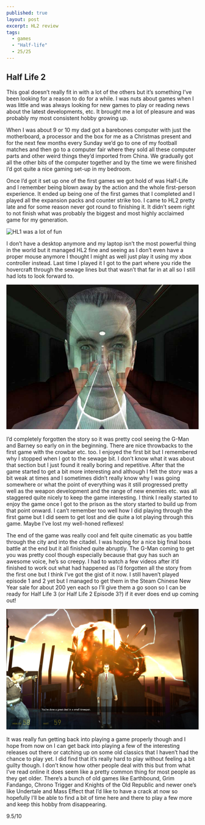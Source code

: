 ```yaml
---
published: true
layout: post
excerpt: HL2 review
tags: 
  - games
  - "Half-life"
  - 25/25
---
```



## Half Life 2

This goal doesn’t really fit in with a lot of the others but it’s something I’ve been looking for a reason to do for a while. I was nuts about games when I was little and was always looking for new games to play or reading news about the latest developments, etc. It brought me a lot of pleasure and was probably my most consistent hobby growing up.   
 
When I was about 9 or 10 my dad got a barebones computer with just the motherboard, a processor and the box for me as a Christmas present and for the next few months every Sunday we’d go to one of my football matches and then go to a computer fair where they sold all these computer parts and other weird things they’d imported from China. We gradually got all the other bits of the computer together and by the time we were finished I’d got quite a nice gaming set-up in my bedroom.   
 
Once I’d got it set up one of the first games we got hold of was Half-Life and I remember being blown away by the action and the whole first-person experience. It ended up being one of the first games that I completed and I played all the expansion packs and counter strike too. I came to HL2 pretty late and for some reason never got round to finishing it. It didn’t seem right to not finish what was probably the biggest and most highly acclaimed game for my generation.   

![HL1 was a lot of fun](//images/HL1.jpg)
 
I don’t have a desktop anymore and my laptop isn’t the most powerful thing in the world but it managed HL2 fine and seeing as I don’t even have a proper mouse anymore I thought I might as well just play it using my xbox controller instead. Last time I played it I got to the part where you ride the hovercraft through the sewage lines but that wasn’t that far in at all so I still had lots to look forward to. 

![Spooky start to the game...](/images/HL2start.jpg)

I’d completely forgotten the story so it was pretty cool seeing the G-Man and Barney so early on in the beginning. There are nice throwbacks to the first game with the crowbar etc. too. I enjoyed the first bit but I remembered why I stopped when I got to the sewage bit. I don’t know what it was about that section but I just found it really boring and repetitive. After that the game started to get a bit more interesting and although I felt the story was a bit weak at times and I sometimes didn’t really know why I was going somewhere or what the point of everything was it still progressed pretty well as the weapon development and the range of new enemies etc. was all staggered quite nicely to keep the game interesting. I think I really started to enjoy the game once I got to the prison as the story started to build up from that point onward. I can’t remember too well how I did playing through the first game but I did seem to get lost and die quite a lot playing through this game. Maybe I’ve lost my well-honed reflexes!
 
The end of the game was really cool and felt quite cinematic as you battle through the city and into the citadel. I was hoping for a nice big final boss battle at the end but it all finished quite abruptly. The G-Man coming to get you was pretty cool though especially because that guy has such an awesome voice, he’s so creepy. I had to watch a few videos after it’d finished to work out what had happened as I’d forgotten all the story from the first one but I think I’ve got the gist of it now. I still haven’t played episode 1 and 2 yet but I managed to get them in the Steam Chinese New Year sale for about 200 yen each so I’ll give them a go soon so I can be ready for Half Life 3 (or Half Life 2 Episode 3?) if it ever does end up coming out!
 
![Pretty epic end to the game](/images/Gman.jpg)

It was really fun getting back into playing a game properly though and I hope from now on I can get back into playing a few of the interesting releases out there or catching up on some old classics that I haven’t had the chance to play yet. I did find that it’s really hard to play without feeling a bit guilty though. I don’t know how other people deal with this but from what I’ve read online it does seem like a pretty common thing for most people as they get older. There’s a bunch of old games like Earthbound, Grim Fandango, Chrono Trigger and Knights of the Old Republic and newer one’s like Undertale and Mass Effect that I’d like to have a crack at now so hopefully I’ll be able to find a bit of time here and there to play a few more and keep this hobby from disappearing.

9.5/10
